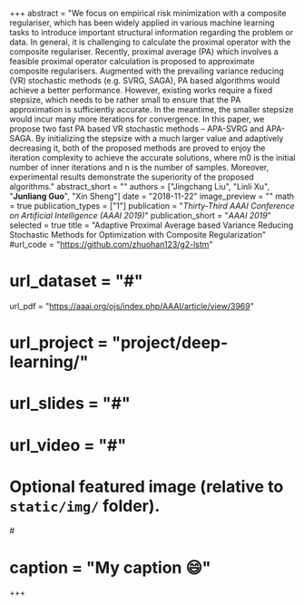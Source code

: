 +++
abstract = "We focus on empirical risk minimization with a composite regulariser, which has been widely applied in various machine learning tasks to introduce important structural information regarding the problem or data. In general, it is challenging to calculate the proximal operator with the composite regulariser. Recently, proximal average (PA) which involves a feasible proximal operator calculation is proposed to approximate composite regularisers. Augmented with the prevailing variance reducing (VR) stochastic methods (e.g. SVRG, SAGA), PA based algorithms would achieve a better performance. However, existing works require a fixed stepsize, which needs to be rather small to ensure that the PA approximation is sufficiently accurate. In the meantime, the smaller stepsize would incur many more iterations for convergence. In this paper, we propose two fast PA based VR stochastic methods – APA-SVRG and APA-SAGA. By initializing the stepsize with a much larger value and adaptively decreasing it, both of the proposed methods are proved to enjoy the iteration complexity to achieve the accurate solutions, where m0 is the initial number of inner iterations and n is the number of samples. Moreover, experimental results demonstrate the superiority of the proposed algorithms."
abstract_short = ""
authors = ["Jingchang Liu", "Linli Xu", "**Junliang Guo**", "Xin Sheng"]
date = "2018-11-22"
image_preview = ""
math = true
publication_types = ["1"]
publication = "*Thirty-Third AAAI Conference on Artificial Intelligence  (AAAI 2019)*"
publication_short = "*AAAI 2019*"
selected = true
title = "Adaptive Proximal Average based Variance Reducing Stochastic Methods for Optimization with Composite Regularization"
#url_code = "https://github.com/zhuohan123/g2-lstm"
# url_dataset = "#"
url_pdf = "https://aaai.org/ojs/index.php/AAAI/article/view/3969"
# url_project = "project/deep-learning/"
# url_slides = "#"
# url_video = "#"


# Optional featured image (relative to `static/img/` folder).
#<!-- [header]
#image = "headers/bubbles-wide.jpg" -->
# caption = "My caption :smile:"

+++
